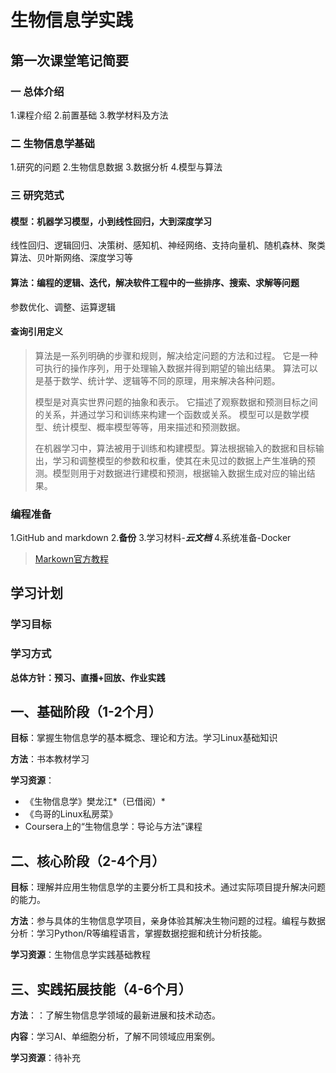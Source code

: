 # 生物信息学实践
## 第一次课堂笔记简要
### 一 总体介绍
1.课程介绍
2.前置基础
3.教学材料及方法
### 二 生物信息学基础
1.研究的问题
2.生物信息数据
3.数据分析
4.模型与算法
### 三 研究范式

#### 模型：机器学习模型，小到线性回归，大到深度学习
线性回归、逻辑回归、决策树、感知机、神经网络、支持向量机、随机森林、聚类算法、贝叶斯网络、深度学习等
#### 算法：编程的逻辑、迭代，解决软件工程中的一些排序、搜索、求解等问题
参数优化、调整、运算逻辑
#### 查询引用定义
> 算法是一系列明确的步骤和规则，解决给定问题的方法和过程。  它是一种可执行的操作序列，用于处理输入数据并得到期望的输出结果。  算法可以是基于数学、统计学、逻辑等不同的原理，用来解决各种问题。
> 
> 模型是对真实世界问题的抽象和表示。  它描述了观察数据和预测目标之间的关系，并通过学习和训练来构建一个函数或关系。  模型可以是数学模型、统计模型、概率模型等等，用来描述和预测数据。
> 
> 在机器学习中，算法被用于训练和构建模型。算法根据输入的数据和目标输出，学习和调整模型的参数和权重，使其在未见过的数据上产生准确的预测。模型则用于对数据进行建模和预测，根据输入数据生成对应的输出结果。
### 编程准备
1.GitHub and markdown
2.**备份**
3.学习材料-***云文档***
4.系统准备-Docker
> [Markown官方教程](https://markdown.com.cn/basic-syntax/code.html)

## 学习计划
### 学习目标
### 学习方式
**总体方针：预习、直播+回放、作业实践**
## 一、基础阶段（1-2个月）
**目标**：掌握生物信息学的基本概念、理论和方法。学习Linux基础知识

**方法**：书本教材学习

**学习资源**：
- 《生物信息学》樊龙江*（已借阅）*
- 《鸟哥的Linux私房菜》
- Coursera上的“生物信息学：导论与方法”课程

## 二、核心阶段（2-4个月）
**目标**：理解并应用生物信息学的主要分析工具和技术。通过实际项目提升解决问题的能力。

**方法**：参与具体的生物信息学项目，亲身体验其解决生物问题的过程。编程与数据分析：学习Python/R等编程语言，掌握数据挖掘和统计分析技能。

**学习资源**：生物信息学实践基础教程

## 三、实践拓展技能（4-6个月）
**方法**：：了解生物信息学领域的最新进展和技术动态。

**内容**：学习AI、单细胞分析，了解不同领域应用案例。

**学习资源**：待补充
